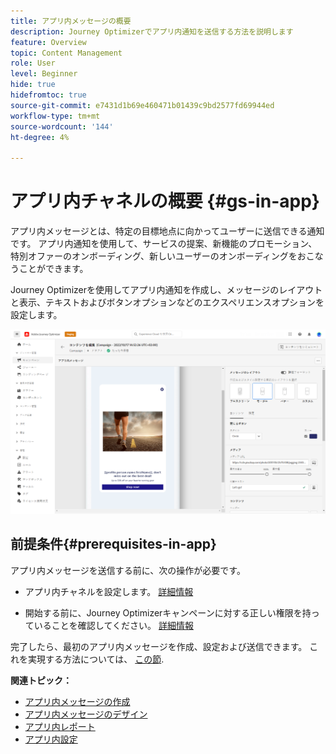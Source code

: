 ```yaml
---
title: アプリ内メッセージの概要
description: Journey Optimizerでアプリ内通知を送信する方法を説明します
feature: Overview
topic: Content Management
role: User
level: Beginner
hide: true
hidefromtoc: true
source-git-commit: e7431d1b69e460471b01439c9bd2577fd69944ed
workflow-type: tm+mt
source-wordcount: '144'
ht-degree: 4%

---
```


# アプリ内チャネルの概要 {#gs-in-app}

アプリ内メッセージとは、特定の目標地点に向かってユーザーに送信できる通知です。 アプリ内通知を使用して、サービスの提案、新機能のプロモーション、特別オファーのオンボーディング、新しいユーザーのオンボーディングをおこなうことができます。

Journey Optimizerを使用してアプリ内通知を作成し、メッセージのレイアウトと表示、テキストおよびボタンオプションなどのエクスペリエンスオプションを設定します。

![](assets/new-in-app.png)

## 前提条件{#prerequisites-in-app}

アプリ内メッセージを送信する前に、次の操作が必要です。

* アプリ内チャネルを設定します。 [詳細情報](inapp-configuration.md)

* 開始する前に、Journey Optimizerキャンペーンに対する正しい権限を持っていることを確認してください。 [詳細情報](../campaigns/get-started-with-campaigns.md#campaign-prerequisites)

完了したら、最初のアプリ内メッセージを作成、設定および送信できます。 これを実現する方法については、 [この節](create-in-app.md).

**関連トピック：**

* [アプリ内メッセージの作成](create-in-app.md)
* [アプリ内メッセージのデザイン](design-in-app.md)
* [アプリ内レポート](inapp-report.md)
* [アプリ内設定](inapp-configuration.md)
